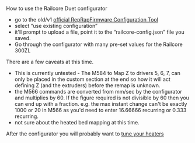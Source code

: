  How to use the Railcore Duet configurator
 
 * go to the old/v1 [official RepRapFirmware Configuration Tool](https://configurator.reprapfirmware.org/v1/)
 * select “use existing configuration”
 * it'll prompt to upload a file, point it to the “railcore-config.json” file you saved.
 * Go through the configurator with many pre-set values for the Railcore 300ZL

There are a few caveats at this time.

 * This is currently untested - The M584 to Map Z to drivers 5, 6, 7, can only be placed in the custom section at the end
so how it will act defining Z (and the extruders) before the remap is unknown.
 * the M566 commands are converted from mm/sec by the configurator and multiplies by 60. If the figure required is not divisible by 60 then you can end up with a fraction. e.g. the max instant change can't be exactly 1000 or 20 in M566 as you'd need to enter 16.66666 recurring or 0.333 recurring.
 * not sure about the heated bed mapping at this time.

After the configurator you will probably want to [tune your heaters](https://duet3d.dozuki.com/Wiki/Tuning_the_heater_temperature_control)